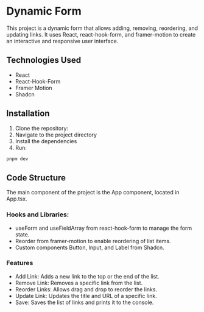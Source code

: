 # Dynamic Form

This project is a dynamic form that allows adding, removing, reordering, and updating links. 
It uses React, react-hook-form, and framer-motion to create an interactive and responsive user interface.


## Technologies Used
- React
- React-Hook-Form
- Framer Motion
- Shadcn

## Installation

1. Clone the repository:
2. Navigate to the project directory
3. Install the dependencies
4. Run:
```sh
pnpm dev
```
## Code Structure
The main component of the project is the App component, located in App.tsx.

### Hooks and Libraries:

- useForm and useFieldArray from react-hook-form to manage the form state.
- Reorder from framer-motion to enable reordering of list items.
- Custom components Button, Input, and Label from Shadcn.

### Features
- Add Link: Adds a new link to the top or the end of the list.
- Remove Link: Removes a specific link from the list.
- Reorder Links: Allows drag and drop to reorder the links.
- Update Link: Updates the title and URL of a specific link.
- Save: Saves the list of links and prints it to the console.